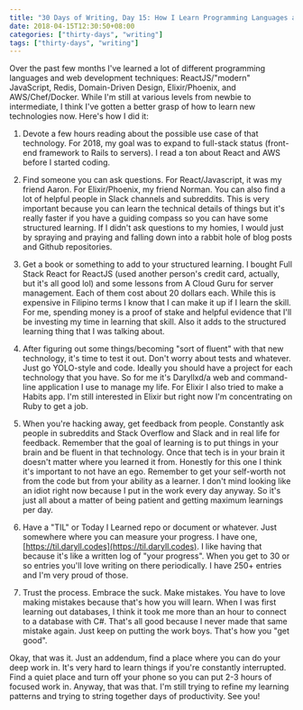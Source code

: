 ```yaml
---
title: "30 Days of Writing, Day 15: How I Learn Programming Languages and Technologies"
date: 2018-04-15T12:30:50+08:00
categories: ["thirty-days", "writing"]
tags: ["thirty-days", "writing"]
---
```


Over the past few months I've learned a lot of different programming languages and web development techniques: ReactJS/"modern" JavaScript, Redis, Domain-Driven Design, Elixir/Phoenix, and AWS/Chef/Docker. While I'm still at various levels from newbie to intermediate, I think I've gotten a better grasp of how to learn new technologies now. Here's how I did it:

1. Devote a few hours reading about the possible use case of that technology. For 2018, my goal was to expand to full-stack status (front-end framework to Rails to servers). I read a ton about React and AWS before I started coding.

2. Find someone you can ask questions. For React/Javascript, it was my friend Aaron. For Elixir/Phoenix, my friend Norman. You can also find a lot of helpful people in Slack channels and subreddits. This is very important because you can learn the technical details of things but it's really faster if you have a guiding compass so you can have some structured learning. If I didn't ask questions to my homies, I would just by spraying and praying and falling down into a rabbit hole of blog posts and Github repositories.

3. Get a book or something to add to your structured learning. I bought Full Stack React for ReactJS (used another person's credit card, actually, but it's all good lol) and some lessons from A Cloud Guru for server management. Each of them cost about 20 dollars each. While this is expensive in Filipino terms I know that I can make it up if I learn the skill. For me, spending money is a proof of stake and helpful evidence that I'll be investing my time in learning that skill. Also it adds to the structured learning thing that I was talking about.

4. After figuring out some things/becoming "sort of fluent" with that new technology, it's time to test it out. Don't worry about tests and whatever. Just go YOLO-style and code. Ideally you should have a project for each technology that you have. So for me it's Daryllxd/a web and command-line application I use to manage my life. For Elixir I also tried to make a Habits app. I'm still interested in Elixir but right now I'm concentrating on Ruby to get a job.

5. When you're hacking away, get feedback from people. Constantly ask people in subreddits and Stack Overflow and Slack and in real life for feedback. Remember that the goal of learning is to put things in your brain and be fluent in that technology. Once that tech is in your brain it doesn't matter where you learned it from. Honestly for this one I think it's important to not have an ego. Remember to get your self-worth not from the code but from your ability as a learner. I don't mind looking like an idiot right now because I put in the work every day anyway. So it's just all about a matter of being patient and getting maximum learnings per day.

6. Have a "TIL" or Today I Learned repo or document or whatever. Just somewhere where you can measure your progress. I have one, [https://til.daryll.codes](https://til.daryll.codes). I like having that because it's like a written log of "your progress". When you get to 30 or so entries you'll love writing on there periodically. I have 250+ entries and I'm very proud of those.

7. Trust the process. Embrace the suck. Make mistakes. You have to love making mistakes because that's how you will learn. When I was first learning out databases, I think it took me more than an hour to connect to a database with C#. That's all good because I never made that same mistake again. Just keep on putting the work boys. That's how you "get good".

Okay, that was it. Just an addendum, find a place where you can do your deep work in. It's very hard to learn things if you're constantly interrupted. Find a quiet place and turn off your phone so you can put 2-3 hours of focused work in. Anyway, that was that. I'm still trying to refine my learning patterns and trying to string together days of productivity. See you!
